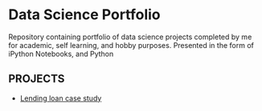 # Data Science Portfolio
Repository containing portfolio of data science projects completed by me for academic, self learning, and hobby purposes. Presented in the form of iPython Notebooks, and Python
## PROJECTS
* [Lending loan case study](#https://github.com/lasnausman/Portfolio/blob/master/Loan%20Lending%20case%20study-%20Analysis/Lending%20Loan.ipynb)
